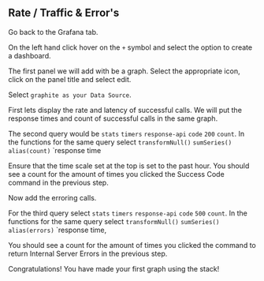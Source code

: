 ##  Rate / Traffic & Error's

Go back to the Grafana tab. 

On the left hand click hover on the `+` symbol and select the option to create a dashboard.

The first panel we will add with be a graph. Select the appropriate icon, click on the panel title and select edit.

Select `graphite as your Data Source`.

First lets display the rate and latency of successful calls. We will put the response times and count of successful calls in the same graph.

The second query would be `stats` `timers` `response-api` `code` `200` `count`.  In the functions for the same query select `transformNull()` `sumSeries()` `alias(count)` `response time

Ensure that the time scale set at the top is set to the past hour. You should see a count for the amount of times you clicked the Success Code command in the previous step.

Now add the erroring calls.

For the third query select `stats` `timers` `response-api` `code` `500` `count`.  In the functions for the same query select `transformNull()` `sumSeries()` `alias(errors)` `response time,

You should see a count for the amount of times you clicked the  command to return Internal Server Errors in the previous step.

Congratulations! You have made your first graph using the stack!